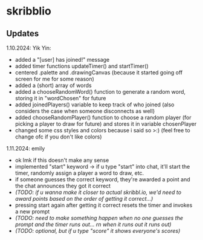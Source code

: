 # skribblio

Updates
--------
1.10.2024:
Yik Yin:
  - added a "[user] has joined!" message
  - added timer functions updateTimer() and startTimer()
  - centered .palette and .drawingCanvas (because it started going off screen for me for some reason)
  - added a (short) array of words
  - added a chooseRandomWord() function to generate a random word, storing it in "wordChosen" for future
  - added joinedPlayers() variable to keep track of who joined (also considers the case when someone
    disconnects as well)
  - added chooseRandomPlayer() function to choose a random player (for picking a player to draw for future)
    and stores it in variable chosenPlayer
  - changed some css styles and colors because i said so >:) (feel free to change ofc if you don't like
    colors)

1.11.2024:
emily
- ok lmk if this doesn't make any sense
- implemented "start" keyword -> if u type "start" into chat, it'll start the timer, randomly assign a player a word to draw, etc.
- if someone guesses the correct keyword, they're awarded a point and the chat announces they got it correct
- *(TODO: if u wanna make it closer to actual skribbl.io, we'd need to award points based on the order of getting it correct...)*
- pressing start again after getting it correct resets the timer and invokes a new prompt
- *(TODO: need to make something happen when no one guesses the prompt and the timer runs out... rn when it runs out it runs out)*
- *(TODO: optional, but if u type "score" it shows everyone's scores)*
